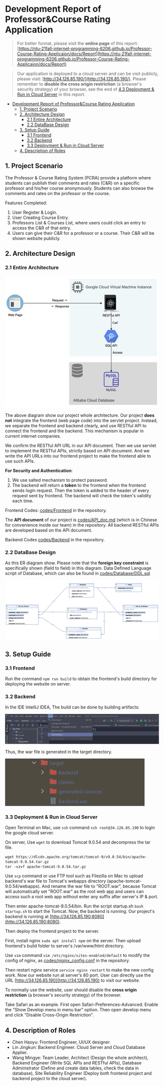 # Development Report of Professor&Course Rating Application


> For better format, please visit the **online page** of this report: [https://ntu-21fall-internet-programming-6206.github.io/Professor-Course-Rating-Applicaion/docs/Report](https://ntu-21fall-internet-programming-6206.github.io/Professor-Course-Rating-Applicaion/docs/Report)


> Our application is deployed to a cloud server and can be visit publicly, please visit: [http://34.126.85.190/](http://34.126.85.190/). Please remember to **disable the cross origin restriction** (a browser's security strategy) of your browser, see the end of [4.3 Deployment & Run in Cloud Server](#43-deployment--run-in-cloud-server) in this report.


- [Development Report of Professor&Course Rating Application](#development-report-of-professorcourse-rating-application)
  - [1. Project Scenario](#1-project-scenario)
  - [2. Architecture Design](#2-architecture-design)
    - [2.1 Entire Architecture](#21-entire-architecture)
    - [2.2 DataBase Design](#22-database-design)
  - [3. Setup Guide](#3-setup-guide)
    - [3.1 Frontend](#31-frontend)
    - [3.2 Backend](#32-backend)
    - [3.3 Deployment & Run in Cloud Server](#33-deployment--run-in-cloud-server)
  - [4. Description of Roles](#4-description-of-roles)

## 1. Project Scenario

The Professor & Course Rating System (PCRA) provide a platform where students can publish their comments and rates (C&R) on a specific professor and his/her course anonymously. Students can also browse the comments and rates on the professor or the course. 

Features Completed:
1. User Register & Login.
2. User Creating Course Entry.
3. Professors List & Courses List, where users could click an entry to access the C&R of that entry.
4. Users can give their C&R for a professor or a course. Their C&R will be shown website publicly.


## 2. Architecture Design

### 2.1 Entire Architecture

![](./Report_image/whole_architecture.png)

The above diagram show our project whole architecture. Our project **does not** integrate the frontend (web page code) into the servlet project. Instead, we separate the frontend and backend clearly, and use RESTful API to connect the frontend and the backend. This mechanism is popular in current internet companies.

We confirm the RESTful API URL in our API document. Then we use servlet to implement the RESTful APIs, strictly based on API document. And we write the API URLs into our frontend project to make the frontend able to use such APIs. 

**For Security and Authentication**: 
1. We use salted mechanism to protect password.
2. The backend will return a **token** to the frontend when the frontend sends login request. Then the token is added to the header of every request sent by frontend. The backend will check the token's validity each time.

Frontend Codes: [codes/Frontend](https://github.com/NTU-21Fall-Internet-Programming-6206/Professor-Course-Rating-Applicaion/tree/main/codes/Frontend) in the repository.


The **API document** of our project is [codes/API_doc.md](https://github.com/NTU-21Fall-Internet-Programming-6206/Professor-Course-Rating-Applicaion/blob/main/codes/API_doc.md) (which is in Chinese for convenience inside our team) in the repository. All backend RESTful APIs are developed based on the API document.

Backend Codes [codes/Backend](https://github.com/NTU-21Fall-Internet-Programming-6206/Professor-Course-Rating-Applicaion/tree/main/codes/Backend) in the repository.


### 2.2 DataBase Design

As this ER diagram show. Please note that the **foreign key constraint** is specifically shown (field to field) in this diagram. Data Defined Language script of Database, which can also be found in [codes/Database/DDL.sql](https://github.com/NTU-21Fall-Internet-Programming-6206/Professor-Course-Rating-Applicaion/blob/main/codes/Database/DDL.sql)


![](../codes/Database/er_diagram.png)


## 3. Setup Guide

### 3.1 Frontend

Run the command `npm run build` to obtain the frontend's build directory for deploying the website on server.

### 3.2 Backend

In the IDE IntelliJ IDEA, The build can be done by building artifacts:

![](Report_image/build-artifact.png)

Thus, the war file is generated in the target directory.

![](Report_image/backend-war.png)

### 3.3 Deployment & Run in Cloud Server

Open Terminal on Mac, use `ssh` command `ssh root@34.126.85.190` to login the google cloud server.

On server, Use `wget` to download Tomcat 9.0.54 and  decompress the tar file.

```
wget https://dlcdn.apache.org/tomcat/tomcat-9/v9.0.54/bin/apache-tomcat-9.0.54.tar.gz
tar -xzvf apache-tomcat-9.0.54.tar.gz
```

Use `scp` command or use FTP tool such as Filezilla on Mac to upload backend's war file to Tomcat's webapps directory (apache-tomcat-9.0.54/webapps). And rename the war file to "ROOT.war", because Tomcat will automatically set "ROOT.war" as the root web app and users can access such a root web app without enter any suffix after server's IP & port. 

Then enter apache-tomcat-9.0.54/bin. Run the script startup.sh `bash startup.sh` to start the Tomcat. Now, the backend is running. Our project's backend is running at [http://34.126.85.190:8080](http://34.126.85.190:8080).


Then deploy the frontend project to the server.

First, install nginx `sudo apt install npm` on the server. Then upload frontend's build folder to server's /var/www/html directory. 

Use `vim` command `vim /etc/nginx/sites-enabled/default` to modify the config of nginx, as [codes/niginx_config.conf](https://github.com/NTU-21Fall-Internet-Programming-6206/Professor-Course-Rating-Applicaion/blob/main/codes/niginx_config.conf) in the repository. 

Then restart nginx service `service nginx restart` to make the new config work. Now our website run at server's 80 port. User can directly use the URL [http://34.126.85.190](http://34.126.85.190) to visit our website.

To normally use the website, user should disable the **cross origin restriction** (a browser's security strategy) of the browser. 

Take Safari as an example. First open Safari-Preferences-Advanced. Enable the "Show Develop menu in menu bar" option. Then open develop menu and click "Disable Cross-Origin Restriction".

## 4. Description of Roles

- Chen Haoyu: Frontend Engineer, UI/UX designer.
- Lin Jingkun: Backend Engineer. Cloud Server and Cloud Database Applier.
- Wang Mingye: Team Leader, Architect (Design the whole architect), Backend Engineer (Write SQL APIs and RESTful APIs), Database Administrator (Define and create data tables, check the data in database), Site Reliability Engineer (Deploy both frontend project and backend project to the cloud server).